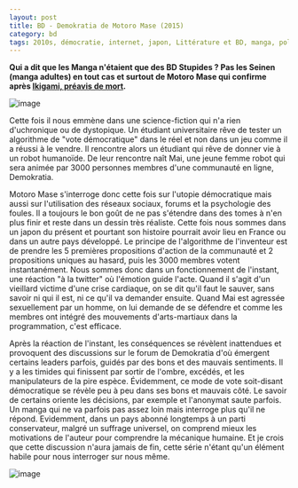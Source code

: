 ```yaml
---
layout: post
title: BD - Demokratia de Motoro Mase (2015)
category: bd
tags: 2010s, démocratie, internet, japon, Littérature et BD, manga, politique, réseaux sociaux, twitter
---
```

**Qui a dit que les Manga n'étaient que des BD Stupides ? Pas les Seinen (manga adultes) en tout cas et surtout de Motoro Mase qui confirme après **<a href="https://cheziceman.wordpress.com/2017/12/26/bd-ikigami-preavis-de-mort-de-motoro-mase-2005/">**Ikigami, préavis de mort**</a>**.**

![image](https://cheziceman.files.wordpress.com/2019/03/demokratia.jpg)

Cette fois il nous emmène dans une science-fiction qui n'a rien d'uchronique ou de dystopique. Un étudiant universitaire rêve de tester un algorithme de "vote démocratique" dans le réel et non dans un jeu comme il a réussi à le vendre. Il rencontre alors un étudiant qui rêve de donner vie à un robot humanoïde. De leur rencontre naît Mai, une jeune femme robot qui sera animée par 3000 personnes membres d'une communauté en ligne, Demokratia. 

Motoro Mase s'interroge donc cette fois sur l'utopie démocratique mais aussi sur l'utilisation des réseaux sociaux, forums et la psychologie des foules. Il a toujours le bon goût de ne pas s'étendre dans des tomes à n'en plus finir et reste dans un dessin très réaliste. Cette fois nous sommes dans un japon du présent et pourtant son histoire pourrait avoir lieu en France ou dans un autre pays développé. Le principe de l'algorithme de l'inventeur est de prendre les 5 premières propositions d'action de la communauté et 2 propositions uniques au hasard, puis les 3000 membres votent instantanément. Nous sommes donc dans un fonctionnement de l'instant, une réaction "à la twitter" où l'émotion guide l'acte. Quand il s'agit d'un vieillard victime d'une crise cardiaque, on se dit qu'il faut le sauver, sans savoir ni qui il est, ni ce qu'il va demander ensuite. Quand Mai est agressée sexuellement par un homme, on lui demande de se défendre et comme les membres ont intégré des mouvements d'arts-martiaux dans la programmation, c'est efficace. 

Après la réaction de l'instant, les conséquences se révèlent inattendues et provoquent des discussions sur le forum de Demokratia d'où émergent certains leaders parfois, guidés par des bons et des mauvais sentiments. Il y a les timides qui finissent par sortir de l'ombre, excédés, et les manipulateurs de la pire espèce. Évidemment, ce mode de vote soit-disant démocratique se révèle peu à peu dans ses bons et mauvais côté. Le savoir de certains oriente les décisions, par exemple et l'anonymat saute parfois. Un manga qui ne va parfois pas assez loin mais interroge plus qu'il ne répond. Evidemment, dans un pays abonné longtemps à un parti conservateur, malgré un suffrage universel, on comprend mieux les motivations de l'auteur pour comprendre la mécanique humaine. Et je crois que cette discussion n'aura jamais de fin, cette série n'étant qu'un élément habile pour nous interroger sur nous même. 

![image](https://cheziceman.files.wordpress.com/2019/03/demokratia2.jpg)
